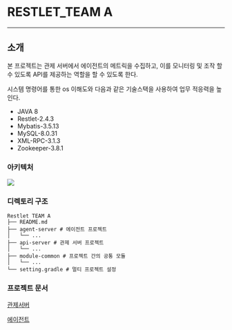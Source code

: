 # RESTLET_TEAM A

---

## 소개

본 프로젝트는 관제 서버에서 에이전트의 메트릭을 수집하고, 이를 모니터링 및 조작 할 수 있도록 API를 제공하는 역할을 할 수 있도록 한다.

시스템 명령어를 통한 os 이해도와 다음과 같은 기술스택을 사용하여 업무 적응력을 높인다.

- JAVA 8
- Restlet-2.4.3
- Mybatis-3.5.13
- MySQL-8.0.31
- XML-RPC-3.1.3
- Zookeeper-3.8.1


### 아키텍처

![](https://gitlab.gabia.com/cloud/system/onboarding/2023/restlet-team-a/uploads/8490c1b4edb912860021a1544ff1bc8c/image.png)


### 디렉토리 구조

```shell
Restlet TEAM A
├── README.md
├── agent-server # 에이전트 프로젝트
│   └── ...
├── api-server # 관제 서버 프로젝트 
│   └── ...
├── module-common # 프로젝트 간의 공통 모듈
│   └── ...
└── setting.gradle # 멀티 프로젝트 설정
```

### 프로젝트 문서

[관제서버](api-server/API-README.MD)

[에이전트](agent-server/AGENT-README.MD)